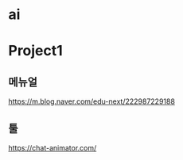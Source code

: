 # ai

# Project1
## 메뉴얼

https://m.blog.naver.com/edu-next/222987229188

## 툴

https://chat-animator.com/
